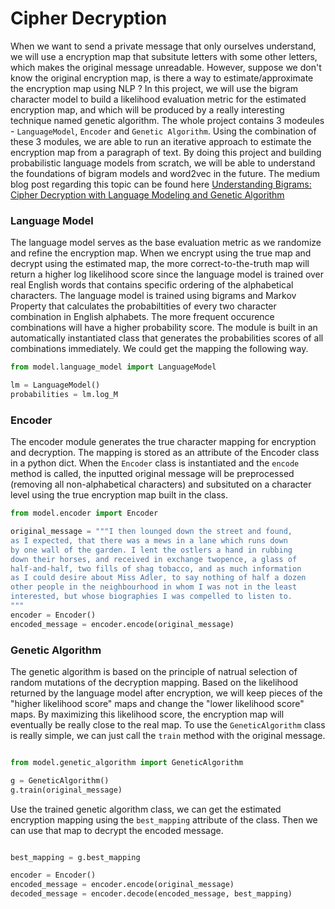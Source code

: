# Cipher Decryption

When we want to send a private message that only ourselves understand, we will use a encryption map that subsitute letters with some other letters, which makes the original message unreadable. However, suppose we don't know the original encryption map, is there a way to estimate/approximate the encryption map using NLP ? In this project, we will use the bigram character model to build a likelihood evaluation metric for the estimated encryption map, and which will be produced by a really interesting technique named genetic algorithm. The whole project contains 3 modeules - `LanguageModel`, `Encoder` and `Genetic Algorithm`. Using the combination of these 3 modules, we are able to run an iterative approach to estimate the encryption map from a paragraph of text. By doing this project and building probabilistic language models from scratch, we will be able to understand the foundations of bigram models and word2vec in the future. The medium blog post regarding this topic can be found here 
[Understanding Bigrams: Cipher Decryption with Language Modeling and Genetic Algorithm](https://towardsdatascience.com/understanding-bigrams-cipher-decryption-with-language-modeling-and-genetic-algorithm-1283ee0b3b80)

### Language Model

The language model serves as the base evaluation metric as we randomize and refine the encryption map. When we encrypt using the true map and decrypt using the estimated map, the more correct-to-the-truth map will return a higher log likelihood score since the language model is trained over real English words that contains specific ordering of the alphabetical characters. The language model is trained using bigrams and Markov Property that calculates the probabiltities of every two character combination in English alphabets. The more frequent occurence combinations will have a higher probability score. The module is built in an automatically instantiated class that generates the probabilities scores of all combinations immediately. We could get the mapping the following way.

```python
from model.language_model import LanguageModel

lm = LanguageModel()
probabilities = lm.log_M

```
### Encoder

The encoder module generates the true character mapping for encryption and decryption. The mapping is stored as an attribute of the Encoder class in a python dict. When the `Encoder` class is instantiated and the `encode` method is called, the inputted original message will be preprocessed (removing all non-alphabetical characters) and subsituted on a character level using the true encryption map built in the class.

```python
from model.encoder import Encoder

original_message = """I then lounged down the street and found,
as I expected, that there was a mews in a lane which runs down
by one wall of the garden. I lent the ostlers a hand in rubbing
down their horses, and received in exchange twopence, a glass of
half-and-half, two fills of shag tobacco, and as much information
as I could desire about Miss Adler, to say nothing of half a dozen
other people in the neighbourhood in whom I was not in the least
interested, but whose biographies I was compelled to listen to.
"""
encoder = Encoder()
encoded_message = encoder.encode(original_message)

```

### Genetic Algorithm

The genetic algorithm is based on the principle of natrual selection of random mutations of the decryption mapping. Based on the likelihood returned by the language model after encryption, we will keep pieces of the "higher likelihood score" maps and change the "lower likelihood score" maps. By maximizing this likelihood score, the encryption map will eventually be really close to the real map. To use the `GeneticAlgorithm` class is really simple, we can just call the `train` method with the original message.

```python

from model.genetic_algorithm import GeneticAlgorithm

g = GeneticAlgorithm()
g.train(original_message)

```

Use the trained genetic algorithm class, we can get the estimated encryption mapping using the `best_mapping` attribute of the class. Then we can use that map to decrypt the encoded message.


```python

best_mapping = g.best_mapping

encoder = Encoder()
encoded_message = encoder.encode(original_message)
decoded_message = encoder.decode(encoded_message, best_mapping)
```



